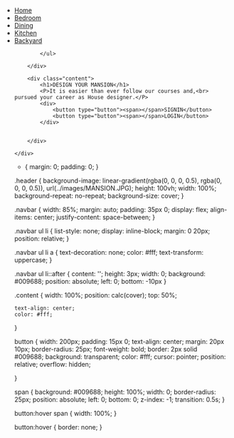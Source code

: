 <!DOCTYPE html>
<html>

<head>
    <title>Mansion design</title>
    <link rel="stylesheet" href="style.css">






</head>

<body>
    <div class="header">
        <div class="navbar">
            <img src="Mansion.jpg" alt="" srcset="logo">
            <ul>
                <li><a href="#">Home</a></li>
                <li><a href="#">Bedroom</a></li>
                <li><a href="#">Dining</a></li>
                <li><a href="#">Kitchen</a></li>
                <li><a href="#">Backyard</a></li>

            </ul>

        </div>

        <div class="content">
            <h1>DESIGN YOUR MANSION</h1>
            <P>It is easier than ever follow our courses and,<br> pursued your career as House designer.</P>
            <div>
                <button type="button"><span></span>SIGNIN</button>
                <button type="button"><span></span>LOGIN</button>
            </div>


        </div>

    </div>







</body>

</html>

* {
    margin: 0;
    padding: 0;
}

.header {
    background-image: linear-gradient(rgba(0, 0, 0, 0.5), rgba(0, 0, 0, 0.5)), url(../images/MANSION.JPG);
    height: 100vh;
    width: 100%;
    background-repeat: no-repeat;
    background-size: cover;
}

.navbar {
    width: 85%;
    margin: auto;
    padding: 35px 0;
    display: flex;
    align-items: center;
    justify-content: space-between;
}

.navbar ul li {
    list-style: none;
    display: inline-block;
    margin: 0 20px;
    position: relative;
}

.navbar ul li a {
    text-decoration: none;
    color: #fff;
    text-transform: uppercase;
}

.navbar ul li::after {
    content: '';
    height: 3px;
    width: 0;
    background: #009688;
    position: absolute;
    left: 0;
    bottom: -10px
}

.content {
    width: 100%;
    position: calc(cover);
    top: 50%;


    text-align: center;
    color: #fff;

}

button {
    width: 200px;
    padding: 15px 0;
    text-align: center;
    margin: 20px 10px;
    border-radius: 25px;
    font-weight: bold;
    border: 2px solid #009688;
    background: transparent;
    color: #fff;
    cursor: pointer;
    position: relative;
    overflow: hidden;

}

span {
    background: #009688;
    height: 100%;
    width: 0;
    border-radius: 25px;
    position: absolute;
    left: 0;
    bottom: 0;
    z-index: -1;
    transition: 0.5s;
}

button:hover span {
    width: 100%;
}

button:hover {
    border: none;
}


